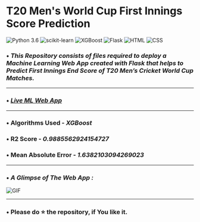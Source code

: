 # **T20 Men's World Cup First Innings Score Prediction**
![Python 3.6](https://img.shields.io/badge/Python-3.6-brightgreen.svg) ![scikit-learn](https://img.shields.io/badge/Library-Scikit_Learn-orange.svg) ![XGBoost](https://img.shields.io/badge/Library-XGBoost-blue.svg) ![Flask](https://img.shields.io/badge/Framework-Flask-critical.svg) ![HTML](https://img.shields.io/badge/HTML-5.0-informational.svg) ![CSS](https://img.shields.io/badge/CSS-3.0-ff69b4.svg)



### • _This Repository consists of files required to deploy a **Machine Learning Web App** created with **Flask** that helps to **Predict First Innings End Score of T20 Men’s Cricket World Cup Matches.**_
***
### • [_**Live ML Web App**_](https://t20-world-cup-score-predictor.herokuapp.com/)
***
### • **Algorithms Used -** _XGBoost_
### • **R2 Score -** _0.9885562924154727_
### • **Mean Absolute Error -** _1.6382103094269023_
***
### **• _A Glimpse of The Web App :_**

 ![GIF](readme_resources/Preview.gif)
***
### **• Please do ⭐ the repository, if You like it.**
 
